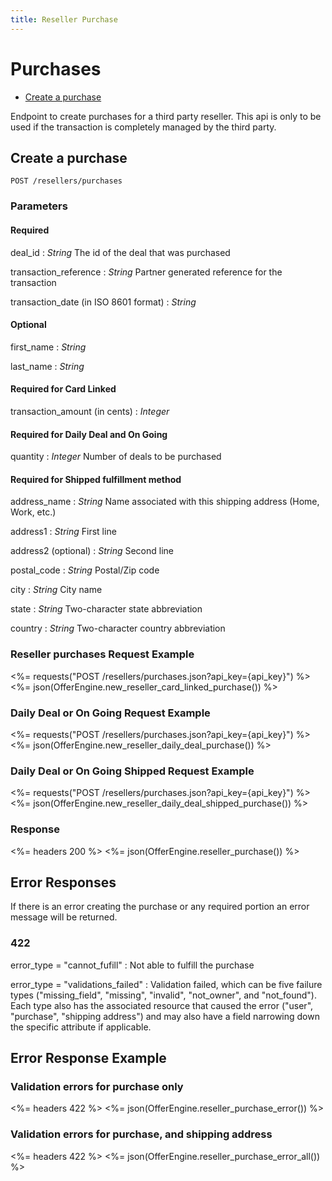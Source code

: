 ```yaml
---
title: Reseller Purchase
---
```


# Purchases

* [Create a purchase](/v3/resellers/purchases/#create-a-purchase)

Endpoint to create purchases for a third party reseller.  This api is only to
be used if the transaction is completely managed by the third party.


## Create a purchase

    POST /resellers/purchases

### Parameters

#### Required

deal_id
: _String_ The id of the deal that was purchased

transaction_reference
: _String_ Partner generated reference for the transaction

transaction_date (in ISO 8601 format)
: _String_

#### Optional

first_name
: _String_

last_name
: _String_

#### Required for Card Linked

transaction_amount (in cents)
: _Integer_

#### Required for Daily Deal and On Going

quantity
: _Integer_ Number of deals to be purchased

#### Required for Shipped fulfillment method

address_name
: _String_ Name associated with this shipping address (Home, Work, etc.)

address1
: _String_ First line

address2 (optional)
: _String_ Second line

postal_code
: _String_ Postal/Zip code

city
: _String_ City name

state
: _String_ Two-character state abbreviation

country
: _String_ Two-character country abbreviation


### Reseller purchases Request Example

<%= requests("POST /resellers/purchases.json?api_key={api_key}") %>
<%= json(OfferEngine.new_reseller_card_linked_purchase()) %>

### Daily Deal or On Going Request Example

<%= requests("POST /resellers/purchases.json?api_key={api_key}") %>
<%= json(OfferEngine.new_reseller_daily_deal_purchase()) %>

### Daily Deal or On Going Shipped Request Example

<%= requests("POST /resellers/purchases.json?api_key={api_key}") %>
<%= json(OfferEngine.new_reseller_daily_deal_shipped_purchase()) %>

### Response

<%= headers 200 %>
<%= json(OfferEngine.reseller_purchase()) %>

## Error Responses

If there is an error creating the purchase or any required portion an error message will be returned.

### 422

error_type = "cannot_fufill"
: Not able to fulfill the purchase

error_type = "validations_failed"
: Validation failed, which can be five failure types ("missing_field", "missing", "invalid", "not_owner", and "not_found"). Each type also has the associated resource that caused the error ("user", "purchase", "shipping address") and may also have a field narrowing down the specific attribute if applicable.


## Error Response Example

### Validation errors for purchase only

<%= headers 422 %>
<%= json(OfferEngine.reseller_purchase_error()) %>

### Validation errors for purchase, and shipping address

<%= headers 422 %>
<%= json(OfferEngine.reseller_purchase_error_all()) %>
